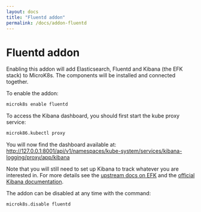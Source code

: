 ```yaml
---
layout: docs
title: "Fluentd addon"
permalink: /docs/addon-fluentd
---
```


# Fluentd addon

Enabling this addon will add Elasticsearch, Fluentd and Kibana (the EFK stack)
to MicroK8s. The components will be installed and connected together.

To enable the addon:

```bash
microk8s enable fluentd
```

To access the Kibana dashboard, you should first start the kube proxy service:

```bash
microk86.kubectl proxy
```

You will now find the dashboard available at:
<http://127.0.0.1:8001/api/v1/namespaces/kube-system/services/kibana-logging/proxy/app/kibana>

Note that you will still need to set up Kibana to track whatever you are
interested in. For more details see the [upstream docs on EFK][efk-upstream]
and the [official Kibana documentation][kibana-docs].

The addon can be disabled at any time with the command:

```bash
microk8s.disable fluentd
```


<!-- LINKS -->
[efk-upstream]: https://kubernetes.io/docs/tasks/debug-application-cluster/logging-elasticsearch-kibana/
[kibana-docs]: https://www.elastic.co/guide/en/kibana/current/discover.html
